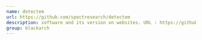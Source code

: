 ```yaml
---
name: detectem
url: https://github.com/spectresearch/detectem
description: software and its version on websites. URL : https://github.com/spectresearch/detectem Groups : blackarch blackarch-fingerprint blackarch-webapp blackarch-recon
group: blackarch
---
```

